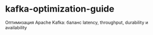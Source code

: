 # kafka-optimization-guide
Оптимизация Apache Kafka: баланс latency, throughput, durability и availability
